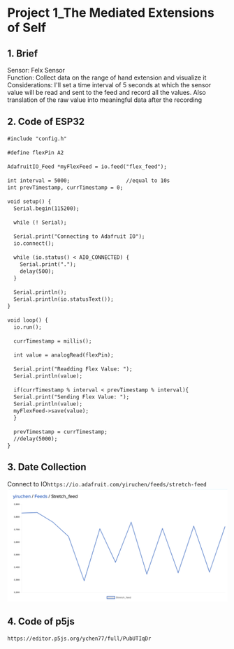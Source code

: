 # Project 1_The Mediated Extensions of Self

## 1. Brief
Sensor: Felx Sensor<br>
Function: Collect data on the range of hand extension and visualize it<br>
Considerations: I'll set a time interval of 5 seconds at which the sensor value will be read and sent to the feed and record all the values. Also translation of the raw value into meaningful data after the recording

## 2. Code of ESP32
```
#include "config.h"

#define flexPin A2

AdafruitIO_Feed *myFlexFeed = io.feed("flex_feed");

int interval = 5000;                  //equal to 10s
int prevTimestamp, currTimestamp = 0;

void setup() {
  Serial.begin(115200);

  while (! Serial);
  
  Serial.print("Connecting to Adafruit IO");
  io.connect();

  while (io.status() < AIO_CONNECTED) {
    Serial.print(".");
    delay(500);
  }

  Serial.println();
  Serial.println(io.statusText());
}

void loop() {
  io.run();

  currTimestamp = millis();

  int value = analogRead(flexPin);

  Serial.print("Readding Flex Value: ");
  Serial.println(value);
  
  if(currTimestamp % interval < prevTimestamp % interval){ 
  Serial.print("Sending Flex Value: ");
  Serial.println(value);
  myFlexFeed->save(value);
  }

  prevTimestamp = currTimestamp;
  //delay(5000);
}
```
## 3. Date Collection
Connect to IO`https://io.adafruit.com/yiruchen/feeds/stretch-feed`
![image](https://github.com/ychen77jojo/AC-CT2-Spring23/blob/main/week2/Feed.png?raw=true)


## 4. Code of p5js
`https://editor.p5js.org/ychen77/full/PubUTIqDr`

